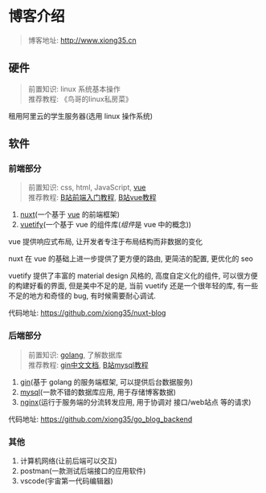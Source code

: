 
# 博客介绍

> 博客地址: http://www.xiong35.cn

## 硬件

> 前置知识: linux 系统基本操作  
> 推荐教程: 《鸟哥的linux私房菜》

租用阿里云的学生服务器(选用 linux 操作系统)

## 软件

### 前端部分

> 前置知识: css, html, JavaScript, [vue](https://cn.vuejs.org/)  
> 推荐教程: [B站前端入门教程](https://www.bilibili.com/video/BV1Mx411m7fd?from=search&seid=9451707911622266665), [B站vue教程](https://www.bilibili.com/video/BV15741177Eh?from=search&seid=10830653514629442543)

1. [nuxt](https://zh.nuxtjs.org/guide)(一个基于 [vue](https://cn.vuejs.org/) 的前端框架)
2. [vuetify](https://vuetifyjs.com/zh-Hans/)(一个基于 vue 的组件库(*组件*是 vue 中的概念))

vue 提供响应式布局, 让开发者专注于布局结构而非数据的变化

nuxt 在 vue 的基础上进一步提供了更方便的路由, 更简洁的配置, 更优化的 seo

vuetify 提供了丰富的 material design 风格的, 高度自定义化的组件, 可以很方便的构建好看的界面, 但是美中不足的是, 当前 vuetify 还是一个很年轻的库, 有一些不足的地方和奇怪的 bug, 有时候需要耐心调试.

代码地址: https://github.com/xiong35/nuxt-blog

### 后端部分

> 前置知识: [golang](https://golang.org/), 了解数据库  
> 推荐教程: [gin中文文档](https://www.kancloud.cn/shuangdeyu/gin_book/949411), [B站mysql教程](https://www.bilibili.com/video/BV12b411K7Zu?from=search&seid=8908357255302090861)

1. [gin](https://www.kancloud.cn/shuangdeyu/gin_book/949411)(基于 golang 的服务端框架, 可以提供后台数据服务)
2. [mysql](https://www.mysql.com/)(一款不错的数据库应用, 用于存储博客数据)
3. [nginx](http://nginx.org/en/)(运行于服务端的分流转发应用, 用于协调对 接口/web站点 等的请求)

代码地址: https://github.com/xiong35/go_blog_backend

### 其他

1. 计算机网络(让前后端可以交互)
2. postman(一款测试后端接口的应用软件)
3. vscode(宇宙第一代码编辑器)